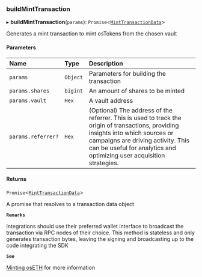 ### buildMintTransaction

▸ **buildMintTransaction**(`params`): `Promise`\<[`MintTransactionData`](../../../interfaces/MintTransactionData.md)\>

Generates a mint transaction to mint osTokens from the chosen vault

#### Parameters

| Name | Type | Description |
| :------ | :------ | :------ |
| `params` | `Object` | Parameters for building the transaction |
| `params.shares` | `bigint` | An amount of shares to be minted |
| `params.vault` | `Hex` | A vault address |
| `params.referrer?` | `Hex` | (Optional) The address of the referrer. This is used to track the origin of transactions, providing insights into which sources or campaigns are driving activity. This can be useful for analytics and optimizing user acquisition strategies. |

#### Returns

`Promise`\<[`MintTransactionData`](../../../interfaces/MintTransactionData.md)\>

A promise that resolves to a transaction data object

**`Remarks`**

Integrations should use their preferred wallet interface to broadcast the transaction via RPC nodes of
their choice. This method is stateless and only generates transaction bytes, leaving the signing and broadcasting up to
the code integrating the SDK

**`See`**

[Minting osETH](https://chorus-one.gitbook.io/opus-pool-sdk-1.0/build-your-staking-dapp/5-minting-os-eth) for more information